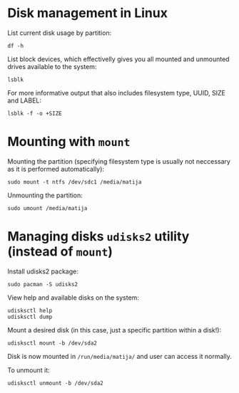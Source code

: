 # Disk management in Linux

List current disk usage by partition:
```
df -h
```

List block devices, which effectivelly gives you all mounted and unmounted drives available to the system:
```
lsblk
```

For more informative output that also includes filesystem type, UUID, SIZE and LABEL:
```
lsblk -f -o +SIZE
```

# Mounting with `mount`

Mounting the partition (specifying filesystem type is usually not neccessary as it is performed automatically):
```
sudo mount -t ntfs /dev/sdc1 /media/matija
```

Unmounting the partition:
```
sudo umount /media/matija
```

# Managing disks `udisks2` utility (instead of `mount`)

Install udisks2 package:
```
sudo pacman -S udisks2
```

View help and available disks on the system:
```
udisksctl help
udisksctl dump
```

Mount a desired disk (in this case, just a specific partition within a disk!):
```
udisksctl mount -b /dev/sda2
```

Disk is now mounted in `/run/media/matija/` and user can access it normally.

To unmount it:
```
udisksctl unmount -b /dev/sda2
```
